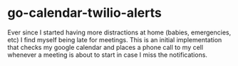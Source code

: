# go-calendar-twilio-alerts

Ever since I started having more distractions at home (babies, emergencies, etc) I find myself being late for meetings. 
This is an initial implementation that checks my google calendar and places a phone call to my cell whenever a meeting is about to start in case I miss the notifications.
